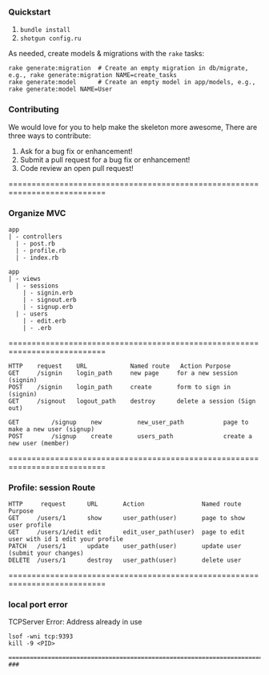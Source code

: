### Quickstart

1.  `bundle install`
2.  `shotgun config.ru`

As needed, create models & migrations with the `rake` tasks:

```
rake generate:migration  # Create an empty migration in db/migrate, e.g., rake generate:migration NAME=create_tasks
rake generate:model      # Create an empty model in app/models, e.g., rake generate:model NAME=User
```

### Contributing

We would love for you to help make the skeleton more awesome, There are three ways to contribute:

1. Ask for a bug fix or enhancement!
2. Submit a pull request for a bug fix or enhancement!
3. Code review an open pull request!




===========================================================================
### Organize MVC
```
app
| - controllers
  | - post.rb
  | - profile.rb
  | - index.rb

app
| - views
  | - sessions
    | - signin.erb
    | - signout.erb
    | - signup.erb
  | - users
    | - edit.erb
    | - .erb
```
===========================================================================
```
HTTP    request    URL            Named route   Action Purpose
GET     /signin    login_path     new page     for a new session (signin)
POST    /signin    login_path     create       form to sign in (signin)
GET     /signout   logout_path    destroy      delete a session (Sign out)

GET			/signup    new			new_user_path			page to make a new user (signup)
POST		/signup	   create		users_path				create a new user (member)
```
===========================================================================
### Profile: session Route
```
HTTP     request      URL       Action                Named route Purpose
GET     /users/1      show      user_path(user)       page to show user profile
GET     /users/1/edit edit      edit_user_path(user)  page to edit user with id 1 edit your profile
PATCH   /users/1      update    user_path(user)       update user (submit your changes)
DELETE  /users/1      destroy   user_path(user)       delete user
```

===========================================================================
### local port error

TCPServer Error: Address already in use
```
lsof -wni tcp:9393
kill -9 <PID>

===========================================================================
###







